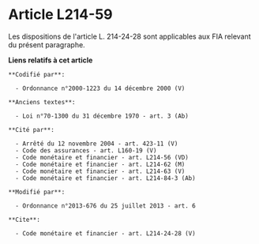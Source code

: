 # Article L214-59

Les dispositions de l'article L. 214-24-28 sont applicables aux FIA relevant du présent paragraphe.

**Liens relatifs à cet article**

	**Codifié par**:

	  - Ordonnance n°2000-1223 du 14 décembre 2000 (V)

	**Anciens textes**:

	  - Loi n°70-1300 du 31 décembre 1970 - art. 3 (Ab)

	**Cité par**:

	  - Arrêté du 12 novembre 2004 - art. 423-11 (V)
	  - Code des assurances - art. L160-19 (V)
	  - Code monétaire et financier - art. L214-56 (VD)
	  - Code monétaire et financier - art. L214-62 (M)
	  - Code monétaire et financier - art. L214-63 (V)
	  - Code monétaire et financier - art. L214-84-3 (Ab)

	**Modifié par**:

	  - Ordonnance n°2013-676 du 25 juillet 2013 - art. 6

	**Cite**:

	  - Code monétaire et financier - art. L214-24-28 (V)
